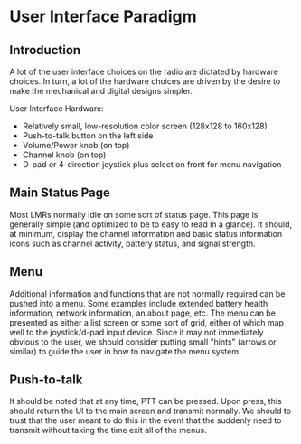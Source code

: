 User Interface Paradigm
=======================

Introduction
------------

A lot of the user interface choices on the radio are dictated by hardware choices. In turn, a lot of the hardware choices are driven by the desire to make the mechanical and digital designs simpler.

User Interface Hardware:

* Relatively small, low-resolution color screen (128x128 to 160x128)
* Push-to-talk button on the left side
* Volume/Power knob (on top)
* Channel knob (on top)
* D-pad or 4-direction joystick plus select on front for menu navigation


Main Status Page
----------------

Most LMRs normally idle on some sort of status page. This page is generally simple (and optimized to be to easy to read in a glance). It should, at minimum, display the channel information and basic status information icons such as channel activity, battery status, and signal strength.

Menu
----

Additional information and functions that are not normally required can be pushed into a menu. Some examples include extended battery health information, network information, an about page, etc. The menu can be presented as either a list screen or some sort of grid, either of which map well to the joystick/d-pad input device. Since it may not immediately obvious to the user, we should consider putting small "hints" (arrows or similar) to guide the user in how to navigate the menu system.

Push-to-talk
------------

It should be noted that at any time, PTT can be pressed. Upon press, this should return the UI to the main screen and transmit normally. We should to trust that the user meant to do this in the event that the suddenly need to transmit without taking the time exit all of the menus.